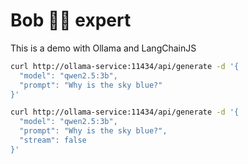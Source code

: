 # Bob 🍍🍕 expert

This is a demo with Ollama and LangChainJS

```bash
curl http://ollama-service:11434/api/generate -d '{
  "model": "qwen2.5:3b",
  "prompt": "Why is the sky blue?"
}'
```

```bash
curl http://ollama-service:11434/api/generate -d '{
  "model": "qwen2.5:3b",
  "prompt": "Why is the sky blue?",
  "stream": false
}'
```
